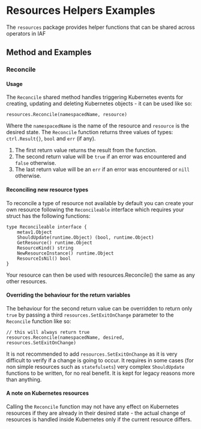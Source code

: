 # Resources Helpers Examples
The `resources` package provides helper functions that can be shared across operators in IAF

## Method and Examples

### Reconcile

#### Usage

The `Reconcile` shared method handles triggering Kubernetes events for creating, updating and deleting Kubernetes objects - it can be used like so:
```
resources.Reconcile(namespacedName, resource)
```
Where the `namespacedName` is the name of the resource and `resource` is the desired state. The `Reconcile` function returns three values of types: `ctrl.Result{}`, `bool` and `err` (if any). 

1. The first return value returns the result from the function.
2. The second return value will be `true` if an error was encountered and `false` otherwise. 
3. The last return value will be an `err` if an error was encountered or `nill` otherwise.

#### Reconciling new resource types
To reconcile a type of resource not available by default you can create your own resource following the `Reconcileable` interface which requires your struct has the following functions:
```
type Reconcileable interface {
	metav1.Object
	ShouldUpdate(runtime.Object) (bool, runtime.Object)
	GetResource() runtime.Object
	ResourceKind() string
	NewResourceInstance() runtime.Object
	ResourceIsNil() bool
}
```
Your resource can then be used with resources.Reconcile() the same as any other resources.

#### Overriding the behaviour for the return variables
The behaviour for the second return value can be overridden to return only `true` by passing a third `resources.SetExitOnChange` parameter to the `Reconcile` function like so:
```
// this will always return true
resources.Reconcile(namespacedName, desired, resources.SetExitOnChange)
```
It is not recommended to add `resources.SetExitOnChange` as it is very difficult to verify if a change is going to occur. It requires in some cases (for non simple resources such as `statefulsets`) very complex `ShouldUpdate` functions to be written, for no real benefit. It is kept for legacy reasons more than anything.

#### A note on Kubernetes resources
Calling the `Reconcile` function may not have any effect on Kubernetes resources if they are already in their desired state - the actual change of resources is handled inside Kubernetes only if the current resource differs. 
